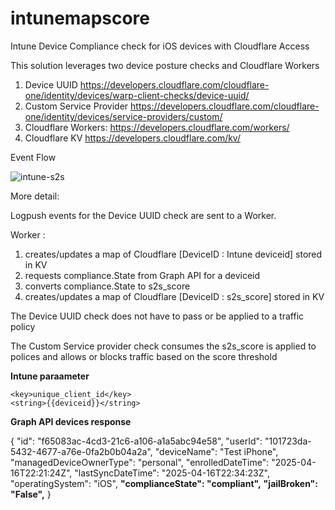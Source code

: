 # intunemapscore

Intune Device Compliance check for iOS devices with Cloudflare Access

This solution leverages two device posture checks and Cloudflare Workers

1. Device UUID https://developers.cloudflare.com/cloudflare-one/identity/devices/warp-client-checks/device-uuid/
2. Custom Service Provider https://developers.cloudflare.com/cloudflare-one/identity/devices/service-providers/custom/
3. Cloudflare Workers: https://developers.cloudflare.com/workers/
4. Cloudflare KV https://developers.cloudflare.com/kv/


Event Flow

![intune-s2s](https://github.com/user-attachments/assets/cc35dbdb-6441-40ef-837d-236eee84069e)




More detail:

Logpush events for the Device UUID check are sent to a Worker. 

Worker : 

1. creates/updates a map of Cloudflare [DeviceID : Intune deviceid] stored in KV
2. requests compliance.State from Graph API for a deviceid
3. converts compliance.State to s2s_score
4. creates/updates a map of Cloudflare [DeviceID : s2s_score] stored in KV

The Device UUID check does not have to pass or be applied to a traffic policy

The Custom Service provider check consumes the s2s_score is applied to polices and allows or blocks traffic based on the score threshold 


**Intune paraameter**


    <key>unique_client_id</key>
    <string>{{deviceid}}</string>
  


**Graph API devices response** 

{
"id": "f65083ac-4cd3-21c6-a106-a1a5abc94e58",
"userId": "101723da-5432-4677-a76e-0fa2b0b04a2a",
"deviceName": "Test iPhone",
"managedDeviceOwnerType": "personal",
"enrolledDateTime": "2025-04-16T22:21:24Z",
"lastSyncDateTime": "2025-04-16T22:34:23Z",
"operatingSystem": "iOS",
**"complianceState": "compliant",**
**"jailBroken": "False",**
}


